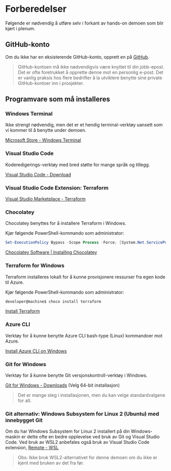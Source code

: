 # Forberedelser
Følgende er nødvendig å utføre selv i forkant av hands-on demoen som blir kjørt i plenum.


## GitHub-konto
Om du ikke har en eksisterende GitHub-konto, opprett en på [GitHub](https://github.com).

>GitHub-kontoen må ikke nødvendigvis være knyttet til din jobb-epost. Det er ofte foretrukket å opprette denne mot en personlig e-post. Det er vanlig praksis hos flere bedrifter å la utviklere benytte sine private GitHub-kontoer inn i prosjekter.


## Programvare som må installeres
### Windows Terminal
Ikke strengt nødvendig, men det er et hendig terminal-verktøy uansett som vi kommer til å benytte under demoen.

[Microsoft Store - Windows Terminal](https://www.microsoft.com/en-us/p/windows-terminal/9n0dx20hk701#activetab=pivot:overviewtab)

### Visual Studio Code
Koderedigerings-verktøy med bred støtte for mange språk og tillegg.

[Visual Studio Code - Download](https://code.visualstudio.com)

### Visual Studio Code Extension: Terraform
[Visual Studio Marketplace - Terraform](https://marketplace.visualstudio.com/items?itemName=HashiCorp.terraform)


### Chocolatey
Chocolatey benyttes for å installere Terraform i Windows.

Kjør følgende PowerShell-kommando som administrator:
```powershell
Set-ExecutionPolicy Bypass -Scope Process -Force; [System.Net.ServicePointManager]::SecurityProtocol = [System.Net.ServicePointManager]::SecurityProtocol -bor 3072; iex ((New-Object System.Net.WebClient).DownloadString('https://community.chocolatey.org/install.ps1'))
```
[Chocolatey Software | Installing Chocolatey](https://chocolatey.org/install)

### Terraform for Windows
Terraform installeres lokalt for å kunne provisjonere ressurser fra egen kode til Azure.

Kjør følgende PowerShell-kommando som administrator:
```powershell
developer@machine$ choco install terraform
```

[Install Terraform](https://learn.hashicorp.com/tutorials/terraform/install-cli)

### Azure CLI
Verktøy for å kunne benytte Azure CLI bash-type (Linux) kommandoer mot Azure.

[Install Azure CLI on Windows](https://docs.microsoft.com/en-us/cli/azure/install-azure-cli-windows?tabs=azure-cli)

### Git for Windows
Verktøy for å kunne benytte Git versjonskontroll-verktøy i Windows.

[Git for Windows - Downloads](https://git-scm.com/download/win) (Velg 64-bit installasjon)

> Det er mange steg i installasjonen, men du kan velge standardvalgene for alt.

### Git alternativ: Windows Subsystem for Linux 2 (Ubuntu) med innebygget Git
Om du har Windows Subsystem for Linux 2 installert på din Windows-maskin er dette ofte en bedre opplevelse ved bruk av Git og Visual Studio Code.
Ved bruk av WSL2 anbefales også bruk av Visual Studio Code extension, [Remote - WSL](https://marketplace.visualstudio.com/items?itemName=ms-vscode-remote.remote-wsl
)

>Obs: Ikke bruk WSL2-alternativet for denne demoen om du ikke er kjent med bruken av det fra før.